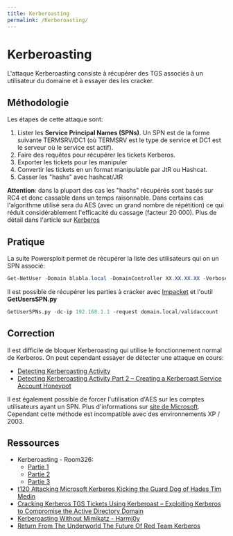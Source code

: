 ```yaml
---
title: Kerberoasting
permalink: /Kerberoasting/
---
```


# Kerberoasting

L'attaque Kerberoasting consiste à récupérer des TGS associés à un utilisateur du domaine et à essayer des les cracker.

Méthodologie
------------

Les étapes de cette attaque sont:

1.  Lister les **Service Principal Names (SPNs)**. Un SPN est de la forme suivante TERMSRV/DC1 (où TERMSRV est le type de service et DC1 est le serveur où le service est actif).
2.  Faire des requêtes pour récupérer les tickets Kerberos.
3.  Exporter les tickets pour les manipuler
4.  Convertir les tickets en un format manipulable par JtR ou Hashcat.
5.  Casser les "hashs" avec hashcat/JtR

**Attention**: dans la plupart des cas les "hashs" récupérés sont basés sur RC4 et donc cassable dans un temps raisonnable. Dans certains cas l'algorithme utilisé sera du AES (avec un grand nombre de répétition) ce qui réduit considérablement l'efficacité du cassage (facteur 20 000). Plus de détail dans l'article sur [Kerberos](/Kerberos/)


Pratique
--------

La suite Powersploit permet de récupérer la liste des utilisateurs qui on un SPN associé:

``` powershell
Get-NetUser -Domain blabla.local -DomainController XX.XX.XX.XX -Verbose -SPN
```

Il est possible de récupérer les parties à cracker avec [Impacket](/Impacket "wikilink") et l'outil **GetUsersSPN.py**
``` python
GetUserSPNs.py -dc-ip 192.168.1.1 -request domain.local/validaccount
```

Correction
----------

Il est difficile de bloquer Kerberoasting qui utilise le fonctionnement normal de Kerberos. On peut cependant essayer de détecter une attaque en cours:
- [Detecting Kerberoasting Activity](https://adsecurity.org/?p=3458)
- [Detecting Kerberoasting Activity Part 2 – Creating a Kerberoast Service Account Honeypot](https://adsecurity.org/?p=3513)

Il est également possible de forcer l'utilisation d'AES sur les comptes utilisateurs ayant un SPN. Plus d'informations sur [site de Microsoft](https://blogs.msdn.microsoft.com/openspecification/2011/05/30/windows-configurations-for-kerberos-supported-encryption-type/). Cependant cette méthode est incompatible avec des environnements XP / 2003.


Ressources
----------

-   Kerberoasting - Room326:
    -   [Partie 1](https://room362.com/post/2016/kerberoast-pt1/)
    -   [Partie 2](https://room362.com/post/2016/kerberoast-pt2/)
    -   [Partie 3](https://room362.com/post/2016/kerberoast-pt3/)
-   [t120 Attacking Microsoft Kerberos Kicking the Guard Dog of Hades Tim Medin](https://www.youtube.com/watch?v=PUyhlN-E5MU)
-   [Cracking Kerberos TGS Tickets Using Kerberoast – Exploiting Kerberos to Compromise the Active Directory Domain](https://adsecurity.org/?p=2293)
-   [Kerberoasting Without Mimikatz - Harmj0y](http://www.harmj0y.net/blog/powershell/kerberoasting-without-mimikatz/)
-   [Return From The Underworld The Future Of Red Team Kerberos](https://www.youtube.com/watch?v=E_BNhuGmJwM)


